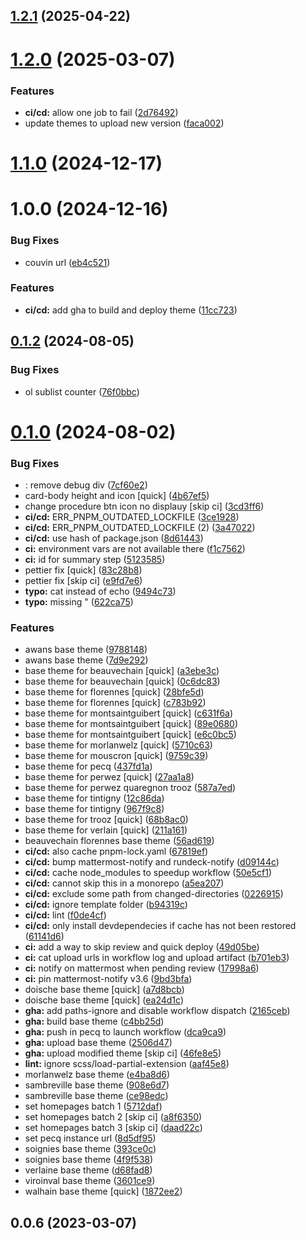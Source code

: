 

## [1.2.1](https://github.com/IMIO/imio_library_themes/compare/v1.2.0...v1.2.1) (2025-04-22)

# [1.2.0](https://github.com/IMIO/imio_library_themes/compare/v1.1.0...v1.2.0) (2025-03-07)


### Features

* **ci/cd:** allow one job to fail ([2d76492](https://github.com/IMIO/imio_library_themes/commit/2d76492b760ad94e7702a6481543a1dd4e0cf32b))
* update themes to upload new version ([faca002](https://github.com/IMIO/imio_library_themes/commit/faca0024c4cfcbd4877f007b49c7e078964e4f93))

# [1.1.0](https://github.com/IMIO/imio_library_themes/compare/v1.0.0...v1.1.0) (2024-12-17)

# 1.0.0 (2024-12-16)


### Bug Fixes

* couvin url ([eb4c521](https://github.com/IMIO/imio_library_themes/commit/eb4c52139794a3c21d73f0334d8cfdd53e76d3a8))


### Features

* **ci/cd:** add gha to build and deploy theme ([11cc723](https://github.com/IMIO/imio_library_themes/commit/11cc7233946db83d1f38b51bf253000da99184dd))

## [0.1.2](https://github.com/IMIO/imio_smartweb_themes/compare/v0.1.0...v0.1.2) (2024-08-05)


### Bug Fixes

* ol sublist counter ([76f0bbc](https://github.com/IMIO/imio_smartweb_themes/commit/76f0bbc231a29058cf22515bf030e22d96509ff6))

# [0.1.0](https://github.com/IMIO/imio_smartweb_themes/compare/0.0.6...v0.1.0) (2024-08-02)


### Bug Fixes

* : remove debug div ([7cf60e2](https://github.com/IMIO/imio_smartweb_themes/commit/7cf60e2c22ef782d781dcd713f9ef126f453a7d9))
* card-body height and icon [quick] ([4b67ef5](https://github.com/IMIO/imio_smartweb_themes/commit/4b67ef58129780e9d52756fb6a323ca1a1b0ac32))
* change procedure btn icon no displauy [skip ci] ([3cd3ff6](https://github.com/IMIO/imio_smartweb_themes/commit/3cd3ff6ec45fb1b8ec4eed5a9e935df5adfdac76))
* **ci/cd:** ERR_PNPM_OUTDATED_LOCKFILE ([3ce1928](https://github.com/IMIO/imio_smartweb_themes/commit/3ce1928c34b590c9295e94e26f2800748b451985))
* **ci/cd:** ERR_PNPM_OUTDATED_LOCKFILE (2) ([3a47022](https://github.com/IMIO/imio_smartweb_themes/commit/3a4702213a762c4f310ec9f27e12a7efdd4cc74a))
* **ci/cd:** use hash of package.json ([8d61443](https://github.com/IMIO/imio_smartweb_themes/commit/8d61443da5f8bd17e61969a904037d8039cccd0e))
* **ci:** environment vars are not available there ([f1c7562](https://github.com/IMIO/imio_smartweb_themes/commit/f1c7562378a8c51b4edad0ff84d76d8563e4b2c2))
* **ci:** id for summary step ([5123585](https://github.com/IMIO/imio_smartweb_themes/commit/5123585984e63ac7ab798683e3fba21a90cfa0dd))
* pettier fix [quick] ([83c28b8](https://github.com/IMIO/imio_smartweb_themes/commit/83c28b8c3d2c41c10f01f2e0c0faaf4bbbfd92bf))
* pettier fix [skip ci] ([e9fd7e6](https://github.com/IMIO/imio_smartweb_themes/commit/e9fd7e6b514fc922075d01ed33fbf5ca7bb501bc))
* **typo:** cat instead of echo ([9494c73](https://github.com/IMIO/imio_smartweb_themes/commit/9494c731437f1a69fca963943f74fa1886ae9e11))
* **typo:** missing " ([622ca75](https://github.com/IMIO/imio_smartweb_themes/commit/622ca75b8a8dd72bf647babada0d0dd68e09dfbf))


### Features

* awans base theme ([9788148](https://github.com/IMIO/imio_smartweb_themes/commit/97881487e178dfc5baf650271f645e043a27a901))
* awans base theme ([7d9e292](https://github.com/IMIO/imio_smartweb_themes/commit/7d9e2926695480ac2f96efb914494bb01e1d9986))
* base theme for beauvechain [quick] ([a3ebe3c](https://github.com/IMIO/imio_smartweb_themes/commit/a3ebe3cd773af7f02fe55420689ef0fe2a352bec))
* base theme for beauvechain [quick] ([0c6dc83](https://github.com/IMIO/imio_smartweb_themes/commit/0c6dc83eef175448dc5affbe9835a73c48139763))
* base theme for florennes [quick] ([28bfe5d](https://github.com/IMIO/imio_smartweb_themes/commit/28bfe5d2ecfab6f39657db20df8a96f1a322513d))
* base theme for florennes [quick] ([c783b92](https://github.com/IMIO/imio_smartweb_themes/commit/c783b92f1c7f8924825babe130f817089f152c35))
* base theme for montsaintguibert [quick] ([c631f6a](https://github.com/IMIO/imio_smartweb_themes/commit/c631f6ad6150632f22615ff2184215e45109aca8))
* base theme for montsaintguibert [quick] ([89e0680](https://github.com/IMIO/imio_smartweb_themes/commit/89e06808e749f7888697b482ffbd905dde6e70f3))
* base theme for montsaintguibert [quick] ([e6c0bc5](https://github.com/IMIO/imio_smartweb_themes/commit/e6c0bc5b46758b57861ef445795cee9c76cf6ed5))
* base theme for morlanwelz [quick] ([5710c63](https://github.com/IMIO/imio_smartweb_themes/commit/5710c6311c277918175045549996893fb1d61b25))
* base theme for mouscron [quick] ([9759c39](https://github.com/IMIO/imio_smartweb_themes/commit/9759c39b120364b0678884351cb393a873426fd9))
* base theme for pecq ([437fd1a](https://github.com/IMIO/imio_smartweb_themes/commit/437fd1af73d69c48fb886ccee36afd9c3f76fb6c))
* base theme for perwez [quick] ([27aa1a8](https://github.com/IMIO/imio_smartweb_themes/commit/27aa1a8d6ced18aa2dd6247b1d33a18138807a70))
* base theme for perwez quaregnon trooz ([587a7ed](https://github.com/IMIO/imio_smartweb_themes/commit/587a7ed43bbd958c58e58e319d42ad93a75f26b7))
* base theme for tintigny ([12c86da](https://github.com/IMIO/imio_smartweb_themes/commit/12c86daff672c89fa90a21c6fe6f6b4214d94547))
* base theme for tintigny ([967f9c8](https://github.com/IMIO/imio_smartweb_themes/commit/967f9c856cddfa9dc88cf240ee9b638d6af6a8cf))
* base theme for trooz [quick] ([68b8ac0](https://github.com/IMIO/imio_smartweb_themes/commit/68b8ac00dcb5960f889b6d19e8202ef1a061222f))
* base theme for verlain [quick] ([211a161](https://github.com/IMIO/imio_smartweb_themes/commit/211a161e98da78a97ac048981db08257a2045362))
* beauvechain florennes base theme ([56ad619](https://github.com/IMIO/imio_smartweb_themes/commit/56ad619bc0cd491ad498a82a7ccbe02bafb4569c))
* **ci/cd:** also cache pnpm-lock.yaml ([67819ef](https://github.com/IMIO/imio_smartweb_themes/commit/67819efca01d97faf404df0a84a1003230384726))
* **ci/cd:** bump mattermost-notify and rundeck-notify ([d09144c](https://github.com/IMIO/imio_smartweb_themes/commit/d09144ca2e66b0c905d120ee0e8d8029225beb1b))
* **ci/cd:** cache node_modules to speedup workflow ([50e5cf1](https://github.com/IMIO/imio_smartweb_themes/commit/50e5cf19167d22aabf195489e1aa138712c39b1f))
* **ci/cd:** cannot skip this in a monorepo ([a5ea207](https://github.com/IMIO/imio_smartweb_themes/commit/a5ea207867b6ffd474e3c5edd0eea06aa5335516))
* **ci/cd:** exclude some path from changed-directories ([0226915](https://github.com/IMIO/imio_smartweb_themes/commit/0226915a6a500c07f0e3673b9434498063df970e))
* **ci/cd:** ignore template folder ([b94319c](https://github.com/IMIO/imio_smartweb_themes/commit/b94319cf05d138fd837913fa5bd621d70b3d8f1a))
* **ci/cd:** lint ([f0de4cf](https://github.com/IMIO/imio_smartweb_themes/commit/f0de4cf058af76ff393fd73b44b7134a9037c25d))
* **ci/cd:** only install devdependecies if cache has not been restored ([61141d6](https://github.com/IMIO/imio_smartweb_themes/commit/61141d65f0b4ae7fe87371797c102d2f6bb67bde))
* **ci:** add a way to skip review and quick deploy ([49d05be](https://github.com/IMIO/imio_smartweb_themes/commit/49d05be35a2af9693f000171c27e21d24af840ee))
* **ci:** cat upload urls in workflow log and upload artifact ([b701eb3](https://github.com/IMIO/imio_smartweb_themes/commit/b701eb38e87aebea373ccea3a2ea90f923711c46))
* **ci:** notify on mattermost when pending review ([17998a6](https://github.com/IMIO/imio_smartweb_themes/commit/17998a663d59f925c81e1a18f50a853c49f6f6f3))
* **ci:** pin mattermost-notify v3.6 ([9bd3bfa](https://github.com/IMIO/imio_smartweb_themes/commit/9bd3bfaf502513319277e34ab529756b37a8b9ea))
* doische base theme [quick] ([a7d8bcb](https://github.com/IMIO/imio_smartweb_themes/commit/a7d8bcb87b3abbb5f02f00f47a39a4c01f692104))
* doische base theme [quick] ([ea24d1c](https://github.com/IMIO/imio_smartweb_themes/commit/ea24d1c2c4f4cbe13736d454e2df3a2a7bd1e5ad))
* **gha:** add paths-ignore and disable workflow dispatch ([2165ceb](https://github.com/IMIO/imio_smartweb_themes/commit/2165cebabdef56c92a2c8ba954cd8c406ccaad6a))
* **gha:** build base theme ([c4bb25d](https://github.com/IMIO/imio_smartweb_themes/commit/c4bb25d95ea616dd1e593fd7375b723f7197f09d))
* **gha:** push in pecq to launch workflow ([dca9ca9](https://github.com/IMIO/imio_smartweb_themes/commit/dca9ca9dc2bbab318f98c5729ea05550b17272a4))
* **gha:** upload base theme ([2506d47](https://github.com/IMIO/imio_smartweb_themes/commit/2506d47ff58f7b9eb6955f86c63c51c5cce99c49))
* **gha:** upload modified theme [skip ci] ([46fe8e5](https://github.com/IMIO/imio_smartweb_themes/commit/46fe8e58ac6af345b0bbdce290077d1701c0d1b9))
* **lint:** ignore scss/load-partial-extension ([aaf45e8](https://github.com/IMIO/imio_smartweb_themes/commit/aaf45e8b19f36d9cd0231277b2fdce45dbced0cb))
* morlanwelz base theme ([e4ba8d6](https://github.com/IMIO/imio_smartweb_themes/commit/e4ba8d622b95e48f1fc2b13a43256358f7f54ed0))
* sambreville base theme ([908e6d7](https://github.com/IMIO/imio_smartweb_themes/commit/908e6d76a12a9407cd16143845adb47db98362e7))
* sambreville base theme ([ce98edc](https://github.com/IMIO/imio_smartweb_themes/commit/ce98edc0e1ce2ea306484804eb2aebaf2f46dfa5))
* set homepages batch 1 ([5712daf](https://github.com/IMIO/imio_smartweb_themes/commit/5712dafe0dd7b307e7003a7660ffeed2dfc6dd9e))
* set homepages batch 2 [skip ci] ([a8f6350](https://github.com/IMIO/imio_smartweb_themes/commit/a8f63507839433490931abf6ee518b132fbddc35))
* set homepages batch 3 [skip ci] ([daad22c](https://github.com/IMIO/imio_smartweb_themes/commit/daad22cdc5a971f643890c5798aabe144a529827))
* set pecq instance url ([8d5df95](https://github.com/IMIO/imio_smartweb_themes/commit/8d5df95726a6c2722b6b9c62cb98267a6ac07ea0))
* soignies base theme ([393ce0c](https://github.com/IMIO/imio_smartweb_themes/commit/393ce0c22aa8e16c82222a0d181cb212bc61506c))
* soignies base theme ([4f9f538](https://github.com/IMIO/imio_smartweb_themes/commit/4f9f538172594557dbc4458c8162262d01a55de0))
* verlaine base theme ([d68fad8](https://github.com/IMIO/imio_smartweb_themes/commit/d68fad8cb8ff4a24330425560aee7b62fabd7b33))
* viroinval base theme ([3601ce9](https://github.com/IMIO/imio_smartweb_themes/commit/3601ce9544096c6ded9779737d4167270be197f5))
* walhain base theme [quick] ([1872ee2](https://github.com/IMIO/imio_smartweb_themes/commit/1872ee278da47e6851b53486c8b71db3a1d76db6))



## 0.0.6 (2023-03-07)
